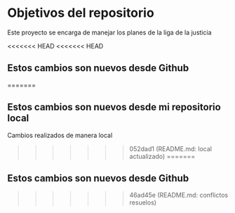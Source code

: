 # Objetivos del repositorio

Este proyecto se encarga de manejar los planes de la liga de la justicia

<<<<<<< HEAD
<<<<<<< HEAD
## Estos cambios son nuevos desde Github
=======
## Estos cambios son nuevos desde mi repositorio local

Cambios realizados de manera local
>>>>>>> 052dad1 (README.md: local actualizado)
=======
## Estos cambios son nuevos desde Github
>>>>>>> 46ad45e (README.md: conflictos resuelos)

